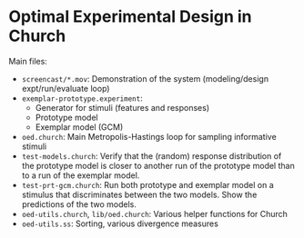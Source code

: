 # Optimal Experimental Design in Church

Main files:

- `screencast/*.mov`: Demonstration of the system (modeling/design expt/run/evaluate loop)
- `exemplar-prototype.experiment`:
  - Generator for stimuli (features and responses)
  - Prototype model
  - Exemplar model (GCM)
- `oed.church`: Main Metropolis-Hastings loop for sampling informative stimuli
- `test-models.church`: Verify that the (random) response distribution of the prototype model is closer to another run of the prototype model than to a run of the exemplar model.
- `test-prt-gcm.church`: Run both prototype and exemplar model on a stimulus that discriminates between the two models. Show the predictions of the two models.
- `oed-utils.church`, `lib/oed.church`: Various helper functions for Church
- `oed-utils.ss`: Sorting, various divergence measures
